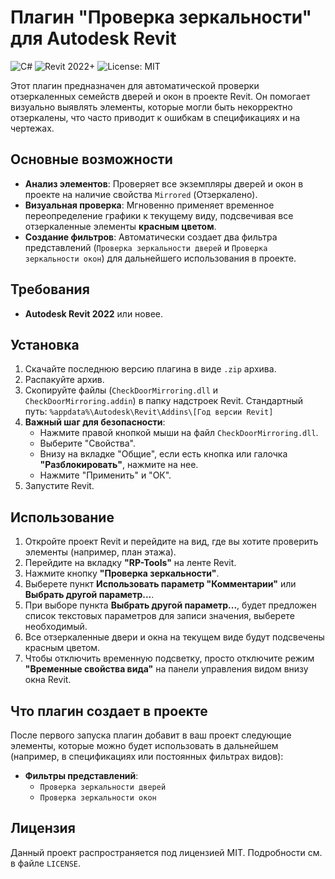 # Плагин "Проверка зеркальности" для Autodesk Revit

![C#](https://img.shields.io/badge/C%23-239120?style=for-the-badge&logo=c-sharp&logoColor=white)
![Revit 2022+](https://img.shields.io/badge/Revit-2022+-blue.svg?style=for-the-badge)
![License: MIT](https://img.shields.io/badge/License-MIT-yellow.svg?style=for-the-badge)

Этот плагин предназначен для автоматической проверки отзеркаленных семейств дверей и окон в проекте Revit. Он помогает визуально выявлять элементы, которые могли быть некорректно отзеркалены, что часто приводит к ошибкам в спецификациях и на чертежах.

## Основные возможности

*   **Анализ элементов**: Проверяет все экземпляры дверей и окон в проекте на наличие свойства `Mirrored` (Отзеркалено).
*   **Визуальная проверка**: Мгновенно применяет временное переопределение графики к текущему виду, подсвечивая все отзеркаленные элементы **красным цветом**.
*   **Создание фильтров**: Автоматически создает два фильтра представлений (`Проверка зеркальности дверей` и `Проверка зеркальности окон`) для дальнейшего использования в проекте.

## Требования

*   **Autodesk Revit 2022** или новее.

## Установка

1.  Скачайте последнюю версию плагина в виде `.zip` архива.
2.  Распакуйте архив.
3.  Скопируйте файлы (`CheckDoorMirroring.dll` и `CheckDoorMirroring.addin`) в папку надстроек Revit. Стандартный путь:
    `%appdata%\Autodesk\Revit\Addins\[Год версии Revit]`
4.  **Важный шаг для безопасности**:
    *   Нажмите правой кнопкой мыши на файл `CheckDoorMirroring.dll`.
    *   Выберите "Свойства".
    *   Внизу на вкладке "Общие", если есть кнопка или галочка **"Разблокировать"**, нажмите на нее.
    *   Нажмите "Применить" и "ОК".
5.  Запустите Revit.

## Использование

1.  Откройте проект Revit и перейдите на вид, где вы хотите проверить элементы (например, план этажа).
2.  Перейдите на вкладку **"RP-Tools"** на ленте Revit.
3.  Нажмите кнопку **"Проверка зеркальности"**.
4.  Выберете пункт **Использовать параметр "Комментарии"** или **Выбрать другой параметр...**.
5.  При выборе пункта **Выбрать другой параметр...**, будет предложен список текстовых параметров для записи значения, выберете необходимый.
6.  Все отзеркаленные двери и окна на текущем виде будут подсвечены красным цветом.
7.  Чтобы отключить временную подсветку, просто отключите режим **"Временные свойства вида"** на панели управления видом внизу окна Revit.

## Что плагин создает в проекте

После первого запуска плагин добавит в ваш проект следующие элементы, которые можно будет использовать в дальнейшем (например, в спецификациях или постоянных фильтрах видов):

*   **Фильтры представлений**:
    *   `Проверка зеркальности дверей`
    *   `Проверка зеркальности окон`

## Лицензия

Данный проект распространяется под лицензией MIT. Подробности см. в файле `LICENSE`.
